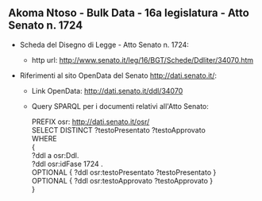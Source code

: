 ## Akoma Ntoso - Bulk Data - 16a legislatura - Atto Senato n. 1724 ##

* Scheda del Disegno di Legge - Atto Senato n. 1724:
	* http url: http://www.senato.it/leg/16/BGT/Schede/Ddliter/34070.htm

* Riferimenti al sito OpenData del Senato http://dati.senato.it/:
	* Link OpenData: http://dati.senato.it/ddl/34070
	* Query SPARQL per i documenti relativi all'Atto Senato:

        PREFIX osr: <http://dati.senato.it/osr/>  
		SELECT DISTINCT ?testoPresentato ?testoApprovato  
		WHERE  
		{  
		    ?ddl a osr:Ddl.  
		    ?ddl osr:idFase 1724 .  
		    OPTIONAL { ?ddl osr:testoPresentato ?testoPresentato }  
		    OPTIONAL { ?ddl osr:testoApprovato ?testoApprovato }  
		}
		